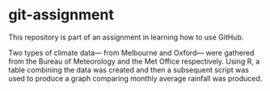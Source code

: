 # git-assignment

This repository is part of an assignment in learning how to use GitHub.

Two types of climate data— from Melbourne and Oxford— were gathered from the Bureau of Meteorology and the Met Office respectively. Using R, a table combining the data was created and then a subsequent script was used to produce a graph comparing monthly average rainfall was produced.
